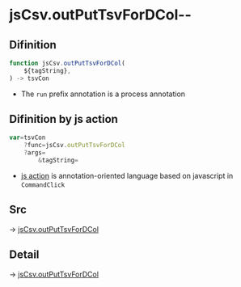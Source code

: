 # jsCsv.outPutTsvForDCol--

## Difinition

```js.js
function jsCsv.outPutTsvForDCol(
	${tagString},
) -> tsvCon
```

- The `run` prefix annotation is a process annotation


## Difinition by js action

```js.js
var=tsvCon
	?func=jsCsv.outPutTsvForDCol
	?args=
		&tagString=
```

- [js action](#) is annotation-oriented language based on javascript in `CommandClick`



## Src

-> [jsCsv.outPutTsvForDCol](https://github.com/puutaro/CommandClick/blob/master/app/src/main/java/com/puutaro/commandclick/fragment_lib/terminal_fragment/js_interface/JsCsv.kt#L361)

## Detail

-> [jsCsv.outPutTsvForDCol](https://github.com/puutaro/CommandClick/blob/master/md/developer/js_interface/details/JsCsv/outPutTsvForDCol.md)
